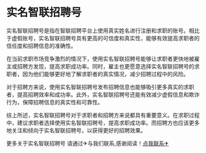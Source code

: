 # 实名智联招聘号

实名智联招聘号是指在智联招聘平台上使用真实姓名进行注册和求职的账号。相比于虚假账号，实名智联招聘号具有更高的可信度和真实性，能够有效提高求职者的信任度和招聘信息的准确性。

在当前求职市场竞争激烈的情况下，使用实名智联招聘号能够让求职者更快地被雇主或招聘方发现，提高求职成功率。同时，雇主也更愿意选择实名智联招聘号的求职者，因为他们能够更好地了解求职者的真实情况，减少招聘过程中的风险。

对于招聘方来说，使用实名智联招聘号发布招聘信息也能够吸引更多真实的求职者，提高招聘效率和成功率。此外，实名智联招聘号还能有效减少虚假信息和欺诈行为，保障招聘信息的真实性和可靠性。

综上所述，实名智联招聘号对于求职者和招聘方来说都具有重要意义。在求职过程中，建议求职者选择使用实名智联招聘号，提高求职成功率。而招聘方也应该更多地关注和倾向于实名智联招聘号，以获得更好的招聘效果。

更多关于实名智联招聘号 请通过✈与我们联系,感谢阅读！[点我联系✈](https://m.G208.com)